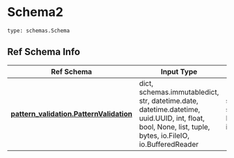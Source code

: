# Schema2
```
type: schemas.Schema
```

## Ref Schema Info
Ref Schema | Input Type | Output Type
---------- | ---------- | -----------
[**pattern_validation.PatternValidation**](../../../../../../components/schema/pattern_validation.md) | dict, schemas.immutabledict, str, datetime.date, datetime.datetime, uuid.UUID, int, float, bool, None, list, tuple, bytes, io.FileIO, io.BufferedReader | schemas.immutabledict, str, float, int, bool, None, tuple, bytes, io.FileIO
